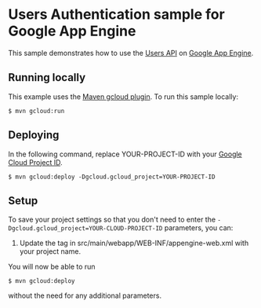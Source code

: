 # Users Authentication sample for Google App Engine

This sample demonstrates how to use the [Users API][appid] on [Google App
Engine][ae-docs].

[appid]: https://cloud.google.com/appengine/docs/java/users/
[ae-docs]: https://cloud.google.com/appengine/docs/java/

## Running locally 
This example uses the
[Maven gcloud plugin](https://cloud.google.com/appengine/docs/java/managed-vms/maven).
To run this sample locally:

    $ mvn gcloud:run

## Deploying
In the following command, replace YOUR-PROJECT-ID with your
[Google Cloud Project ID](https://developers.google.com/console/help/new/#projectnumber).

    $ mvn gcloud:deploy -Dgcloud.gcloud_project=YOUR-PROJECT-ID

## Setup
To save your project settings so that you don't need to enter the
`-Dgcloud.gcloud_project=YOUR-CLOUD-PROJECT-ID` parameters, you can:

1. Update the <application> tag in src/main/webapp/WEB-INF/appengine-web.xml
   with your project name.

You will now be able to run

    $ mvn gcloud:deploy

without the need for any additional parameters.
